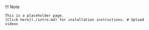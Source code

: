!!! Note

    This is a placeholder page. 
    [Click here](./intro.md) for installation instructions. # Upload videos